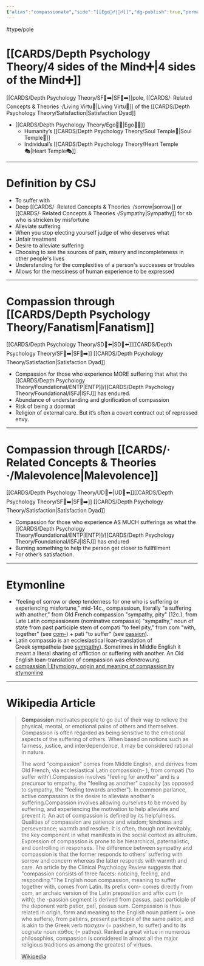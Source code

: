 ```yaml
---
{"alias":"compassionate","side":"[[Ego🙋‍♂️|🙋‍♂️]]","dg-publish":true,"permalink":"/cards/depth-psychology-theory/compassion/","dgPassFrontmatter":true,"noteIcon":"1","created":"2022-12-31T17:40:38.411+01:00","updated":"2023-05-27T15:36:13.004+02:00"}
---
```


#type/pole 
# [[CARDS/Depth Psychology Theory/4 sides of the Mind➕\|4 sides of the Mind➕]] 
[[CARDS/Depth Psychology Theory/SF🤸➡️\|SF🤸➡️]]pole, [[CARDS/· Related Concepts & Theories ·/Living Virtu🙇\|Living Virtu🙇]] of the [[CARDS/Depth Psychology Theory/Satisfaction\|Satisfaction Dyad]] 
- [[CARDS/Depth Psychology Theory/Ego🙋‍♂️\|Ego🙋‍♂️]] 
	- Humanity’s [[CARDS/Depth Psychology Theory/Soul Temple👤\|Soul Temple👤]]
	- Individual’s [[CARDS/Depth Psychology Theory/Heart Temple🎭\|Heart Temple🎭]]  
---
# Definition by CSJ 
- To suffer with 
- Deep [[CARDS/· Related Concepts & Theories ·/sorrow\|sorrow]] or [[CARDS/· Related Concepts & Theories ·/Sympathy\|Sympathy]] for sb who is stricken by misfortune
- Alleviate suffering
- When you stop electing yourself judge of who deserves what
- Unfair treatment
- Desire to alleviate suffering 
- Choosing to see the sources of pain, misery and incompleteness in other people's lives 
- Understanding for the complexities of a person's successes or troubles 
- Allows for the messiness of human experience to be expressed
---
# Compassion through [[CARDS/Depth Psychology Theory/Fanatism\|Fanatism]] 
[[CARDS/Depth Psychology Theory/SD🤸⬅️\|SD🤸⬅️]][[CARDS/Depth Psychology Theory/SF🤸➡️\|SF🤸➡️]] [[CARDS/Depth Psychology Theory/Satisfaction\|Satisfaction Dyad]] 
- Compassion for those who experience MORE suffering that what the [[CARDS/Depth Psychology Theory/Foundational/ENTP\|ENTP]]/[[CARDS/Depth Psychology Theory/Foundational/ISFJ\|ISFJ]] has endured. 
- Abundance of understanding and glorification of compassion 
- Risk of being a doormat 
- Religion of external care. But it’s often a covert contract out of repressed envy. 
---
# Compassion through [[CARDS/· Related Concepts & Theories ·/Malevolence\|Malevolence]] 
[[CARDS/Depth Psychology Theory/UD👤⬅️\|UD👤⬅️]][[CARDS/Depth Psychology Theory/SF🤸➡️\|SF🤸➡️]] [[CARDS/Depth Psychology Theory/Satisfaction\|Satisfaction Dyad]] 
- Compassion for those who experience AS MUCH sufferings as what the [[CARDS/Depth Psychology Theory/Foundational/ENTP\|ENTP]]/[[CARDS/Depth Psychology Theory/Foundational/ISFJ\|ISFJ]] has endured 
- Burning something to help the person get closer to fullfillment 
- For other’s satisfaction. 
---
# Etymonline 
- "feeling of sorrow or deep tenderness for one who is suffering or experiencing misfortune," mid-14c., compassioun, literally "a suffering with another," from Old French compassion "sympathy, pity" (12c.), from Late Latin compassionem (nominative compassio) "sympathy," noun of state from past participle stem of compati "to feel pity," from com "with, together" (see [com-](https://www.etymonline.com/word/com-?ref=etymonline_crossreference "Etymology, meaning and definition of com- ")) + pati "to suffer" (see [passion](https://www.etymonline.com/word/passion?ref=etymonline_crossreference "Etymology, meaning and definition of passion ")).
- Latin compassio is an ecclesiastical loan-translation of Greek sympatheia (see [sympathy](https://www.etymonline.com/word/sympathy?ref=etymonline_crossreference "Etymology, meaning and definition of sympathy ")). Sometimes in Middle English it meant a literal sharing of affliction or suffering with another. An Old English loan-translation of compassion was efenðrowung.
- [compassion | Etymology, origin and meaning of compassion by etymonline](https://www.etymonline.com/word/compassion)
---
# Wikipedia Article 
> **Compassion** motivates people to go out of their way to relieve the physical, mental, or emotional pains of others and themselves. Compassion is often regarded as being sensitive to the emotional aspects of the suffering of others. When based on notions such as fairness, justice, and interdependence, it may be considered rational in nature.
>
> The word "compassion" comes from Middle English, and derives from Old French, via ecclesiastical Latin compassio(n- ), from compati (‘to suffer with’).Compassion involves "feeling for another" and is a precursor to empathy, the "feeling as another" capacity (as opposed to sympathy, the "feeling towards another"). In common parlance, active compassion is the desire to alleviate another's suffering.Compassion involves allowing ourselves to be moved by suffering, and experiencing the motivation to help alleviate and prevent it. An act of compassion is defined by its helpfulness. Qualities of compassion are patience and wisdom; kindness and perseverance; warmth and resolve. It is often, though not inevitably, the key component in what manifests in the social context as altruism. Expression of compassion is prone to be hierarchical, paternalistic, and controlling in responses. The difference between sympathy and compassion is that the former responds to others' suffering with sorrow and concern whereas the latter responds with warmth and care. An article by the Clinical Psychology Review suggests that "compassion consists of three facets: noticing, feeling, and responding."The English noun compassion, meaning to suffer together with, comes from Latin. Its prefix com- comes directly from com, an archaic version of the Latin preposition and affix cum (= with); the -passion segment is derived from passus, past participle of the deponent verb patior, patī, passus sum. Compassion is thus related in origin, form and meaning to the English noun patient (= one who suffers), from patiens, present participle of the same patior, and is akin to the Greek verb πάσχειν (= paskhein, to suffer) and to its cognate noun πάθος (= pathos). Ranked a great virtue in numerous philosophies, compassion is considered in almost all the major religious traditions as among the greatest of virtues.
>
> [Wikipedia](https://en.wikipedia.org/wiki/Compassion)